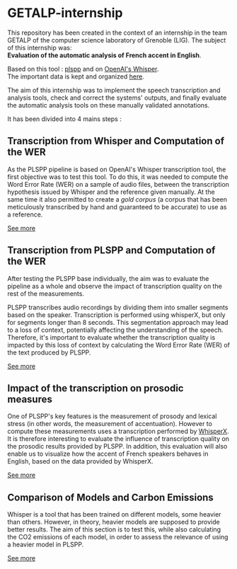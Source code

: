 # GETALP-internship
This repository has been created in the context of an internship in the team GETALP of the computer science laboratory of Grenoble (LIG). The subject of this internship was:  
**Evaluation of the automatic analysis of French accent in English**.  

Based on this tool : [plspp](https://gricad-gitlab.univ-grenoble-alpes.fr/lidilem/plspp) and on [OpenAI's Whisper](https://github.com/openai/whisper).  
The important data is kept and organized [here](https://docs.google.com/spreadsheets/d/1V8g1R39eb_w_HWZOjSdOJWTzMdefQilUtBhCA2uvhWg/edit?usp=sharing).

The aim of this internship was to implement the speech transcription and analysis tools, check and correct the systems' outputs, and finally evaluate the automatic analysis tools on these manually validated annotations. 

It has been divided into 4 mains steps :  

## Transcription from Whisper and Computation of the WER

As the PLSPP pipeline is based on OpenAI's Whisper transcription tool, the first objective was to test this tool. To do this, it was needed to compute the Word Error Rate (WER) on a sample of audio files, between the transcription hypothesis issued by Whisper and the reference given manually. At the same time it also permitted to create a *gold corpus* (a corpus that has been meticulously transcribed by hand and guaranteed to be accurate) to use as a reference.  

[See more](Whisper_WER/)  

## Transcription from PLSPP and Computation of the WER  

After testing the PLSPP base individually, the aim was to evaluate the pipeline as a whole and observe the impact of transcription quality on the rest of the measurements.  

PLSPP transcribes audio recordings by dividing them into smaller segments based on the speaker. Transcription is performed using whisperX, but only for segments longer than 8 seconds. This segmentation approach may lead to a loss of context, potentially affecting the understanding of the speech. Therefore, it's important to evaluate whether the transcription quality is impacted by this loss of context by calculating the Word Error Rate (WER) of the text produced by PLSPP.  

[See more](PLSPP_WER/)  

## Impact of the transcription on prosodic measures

One of PLSPP's key features is the measurement of prosody and lexical stress (in other words, the measurement of accentuation). However to compute these measurements uses a transcription performed by [WhisperX](https://github.com/m-bain/whisperX). It is therefore interesting to evaluate the influence of transcription quality on the prosodic results provided by PLSPP. In addition, this evaluation will also enable us to visualize how the accent of French speakers behaves in English, based on the data provided by WhisperX.  

[See more](PLSPP_Prosodic)  

## Comparison of Models and Carbon Emissions

Whisper is a tool that has been trained on different models, some heavier than others. However, in theory, heavier models are supposed to provide better results. The aim of this section is to test this, while also calculating the CO2 emissions of each model, in order to assess the relevance of using a heavier model in PLSPP.  

[See more](emissions)

